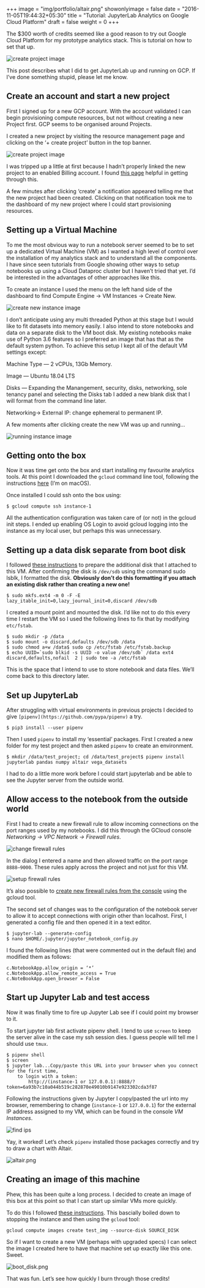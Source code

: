 +++
image = "img/portfolio/altair.png"
showonlyimage = false
date = "2016-11-05T19:44:32+05:30"
title = "Tutorial: JupyterLab Analytics on Google Cloud Platform"
draft = false
weight = 0
+++

The $300 worth of credits seemed like a good reason to try out Google Cloud Platform for my prototype analytics stack. This is tutorial on how to set that up.

<!--more-->

![create project image](/img/portfolio/create_new_project.png)

This post describes what I did to get JupyterLab up and running on GCP. If I’ve done something stupid, please let me know.

## Create an account and start a new project

First I signed up for a new GCP account. With the account validated I can begin provisioning compute resources, but not without creating a new Project first. GCP seems to be organised around Projects.

I created a new project by visiting the resource management page and clicking on the ‘+ create project’ button in the top banner.

![create project image](/img/portfolio/create_new_project.png)

I was tripped up a little at first because I hadn’t properly linked the new project to an enabled Billing account. I found [this page](https://cloud.google.com/billing/docs/how-to/modify-project) helpful in getting through this.

A few minutes after clicking ‘create’ a notification appeared telling me that the new project had been created. Clicking on that notification took me to the dashboard of my new project where I could start provisioning resources.

## Setting up a Virtual Machine

To me the most obvious way to run a notebook server seemed to be to set up a dedicated Virtual Machine (VM) as I wanted a high level of control over the installation of my analytics stack and to understand all the components. I have since seen tutorials from Google showing other ways to setup notebooks up using a Cloud Dataproc cluster but I haven’t tried that yet. I’d be interested in the advantages of other approaches like this.

To create an instance I used the menu on the left hand side of the dashboard to find Compute Engine → VM Instances → Create New.

![create new instance image](/img/portfolio/create_new_instance.png)

I don’t anticipate using any multi threaded Python at this stage but I would like to fit datasets into memory easily. I also intend to store notebooks and data on a separate disk to the VM boot disk. My existing notebooks make use of Python 3.6 features so I preferred an image that has that as the default system python. To achieve this setup I kept all of the default VM settings except:

Machine Type — 2 vCPUs, 13Gb Memory.

Image — Ubuntu 18.04 LTS

Disks — Expanding the Manangement, security, disks, networking, sole tenancy panel and selecting the Disks tab I added a new blank disk that I will format from the command line later.

Networking→ External IP: change ephemeral to permanent IP.

A few moments after clicking create the new VM was up and running…

![running instance image](/img/portfolio/running_instance.png)

## Getting onto the box

Now it was time get onto the box and start installing my favourite analytics tools. At this point I downloaded the `gcloud` command line tool, following the instructions [here](https://cloud.google.com/sdk/docs/quickstart-macos) (I’m on macOS).

Once installed I could ssh onto the box using:

```
$ gcloud compute ssh instance-1 
```

All the authentication configuration was taken care of (or not) in the gcloud init steps. I ended up enabling OS Login to avoid gcloud logging into the instance as my local user, but perhaps this was unnecessary.

## Setting up a data disk separate from boot disk

I followed [these instructions](https://devopscube.com/mount-extra-disks-on-google-cloud) to prepare the additional disk that I attached to this VM. After confirming the disk is `/dev/sdb` using the command sudo lsblk, I formatted the disk. **Obviously don’t do this formatting if you attach an existing disk rather than creating a new one!**

```
$ sudo mkfs.ext4 -m 0 -F -E lazy_itable_init=0,lazy_journal_init=0,discard /dev/sdb
```

I created a mount point and mounted the disk. I’d like not to do this every time I restart the VM so I used the following lines to fix that by modifying `etc/fstab`.

```
$ sudo mkdir -p /data
$ sudo mount -o discard,defaults /dev/sdb /data
$ sudo chmod a+w /data$ sudo cp /etc/fstab /etc/fstab.backup
$ echo UUID=`sudo blkid -s UUID -o value /dev/sdb` /data ext4 discard,defaults,nofail  2 | sudo tee -a /etc/fstab
```

This is the space that I intend to use to store notebook and data files. We’ll come back to this directory later.

## Set up JupyterLab

After struggling with virtual environments in previous projects I decided to give `[pipenv](https://github.com/pypa/pipenv)` a try.

```
$ pip3 install --user pipenv
```

Then I used `pipenv` to install my ‘essential’ packages. First I created a new folder for my test project and then asked `pipenv` to create an environment.

```
$ mkdir /data/test_project; cd /data/test_project$ pipenv install jupyterlab pandas numpy altair vega_datasets
```

I had to do a little more work before I could start jupyterlab and be able to see the Jupyter server from the outside world.

## Allow access to the notebook from the outside world

First I had to create a new firewall rule to allow incoming connections on the port ranges used by my notebooks. I did this through the GCloud console *Networking → VPC Network → Firewall rules*.

![change firewall rules](/img/portfolio/firewall_rules.png)

In the dialog I entered a name and then allowed traffic on the port range `8888–9000`. These rules apply across the project and not just for this VM.

![setup firewall rules](/img/portfolio/setup_firewall_rules.png)

It’s also possible to [create new firewall rules from the console](https://stackoverflow.com/questions/44620095/how-to-launch-jupyter-notebook-in-gcloud-compute-engine) using the gcloud tool.

The second set of changes was to the configuration of the notebook server to allow it to accept connections with origin other than localhost. First, I generated a config file and then opened it in a text editor.

```
$ jupyter-lab --generate-config
$ nano $HOME/.jupyter/jupyter_notebook_config.py
```

I found the following lines (that were commented out in the default file) and modified them as follows:

```
c.NotebookApp.allow_origin = ‘*’
c.NotebookApp.allow_remote_access = True
c.NoteBookApp.open_browser = False
```

## Start up Jupyter Lab and test access

Now it was finally time to fire up Jupyter Lab see if I could point my browser to it.

To start jupyter lab first activate pipenv shell. I tend to use `screen` to keep the server alive in the case my ssh session dies. I guess people will tell me I should use `tmux`.

```
$ pipenv shell
$ screen
$ jupyter lab...Copy/paste this URL into your browser when you connect for the first time,
    to login with a token:
        http://(instance-1 or 127.0.0.1):8888/?token=6a93b7c10a044b519c282870e49010b9147e923302cda3f87
```

Following the instructions given by Jupyter I copy/pasted the url into my browser, remembering to change (`instance-1` or `127.0.0.1`) for the external IP address assigned to my VM, which can be found in the console *VM Instances*.

![find ips](/img/portfolio/find_ips.png)

Yay, it worked! Let’s check `pipenv` installed those packages correctly and try to draw a chart with Altair.

![altair.png](/img/portfolio/altair.png)

## Creating an image of this machine

Phew, this has been quite a long process. I decided to create an image of this box at this point so that I can start up similar VMs more quickly.

To do this I followed [these instructions](https://cloud.google.com/compute/docs/images/create-delete-deprecate-private-images). This bascially boiled down to stopping the instance and then using the `gcloud` tool:

```
gcloud compute images create test_img --source-disk SOURCE_DISK
```

So if I want to create a new VM (perhaps with upgraded specs) I can select the image I created here to have that machine set up exactly like this one. Sweet.

![boot_disk.png](/img/portfolio/boot_disk.png)

That was fun. Let’s see how quickly I burn through those credits!